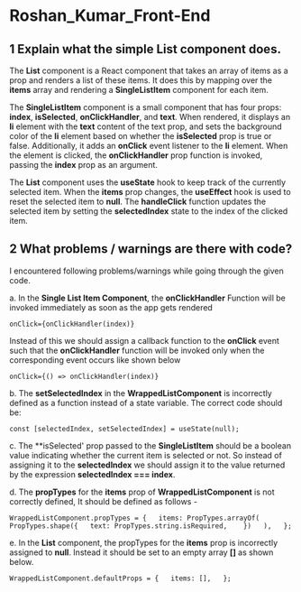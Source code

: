 # Roshan_Kumar_Front-End
## 1 Explain what the simple List component does.

The **List** component is a React component that takes an array of items as a prop and renders a list of these items. It does this by mapping over the **items** array and rendering a **SingleListItem** component for each item.

The **SingleListItem** component is a small component that has four props: **index**, **isSelected**, **onClickHandler**, and **text**. When rendered, it displays an **li** element with the **text** content of the text prop, and sets the background color of the **li** element based on whether the **isSelected** prop is true or false. Additionally, it adds an **onClick** event listener to the **li** element. When the element is clicked, the **onClickHandler** prop function is invoked, passing the **index** prop as an argument.

The **List** component uses the **useState** hook to keep track of the currently selected item. When the **items** prop changes, the **useEffect** hook is used to reset the selected item to **null**. The **handleClick** function updates the selected item by setting the **selectedIndex** state to the index of the clicked item.

 ## 2 What problems / warnings are there with code?
I encountered following problems/warnings while going through the given code.

a. In the **Single List Item Component**, the **onClickHandler** Function will be invoked immediately as soon as the app gets rendered

`onClick={onClickHandler(index)}`

Instead of this we should assign a callback function to the **onClick** event such that the **onClickHandler** function will be invoked only when the corresponding event occurs like shown below

`onClick={() => onClickHandler(index)}`

b. The **setSelectedIndex** in the **WrappedListComponent** is incorrectly defined as a function instead of a state variable. The correct code should be:

`const [selectedIndex, setSelectedIndex] = useState(null);`


c. The **isSelected' prop passed to the **SingleListItem** should be a boolean value indicating whether the current item is selected or not. So instead of assigning it to the **selectedIndex** we should assign it to the value returned by  the expression **selectedIndex === index**.


d. The **propTypes** for the **items** prop of **WrappedListComponent** is not correctly defined, It should be defined as follows - 


`
 WrappedListComponent.propTypes = {  
  items: PropTypes.arrayOf(  
    PropTypes.shape({  
      text: PropTypes.string.isRequired,   
    })  
  ),  
};  
`


e. In the **List** component, the propTypes for the **items** prop is incorrectly assigned to
**null**. Instead it should be set to an empty array **[]** as shown below.

`
WrappedListComponent.defaultProps = {  
  items: [],  
};   
`


